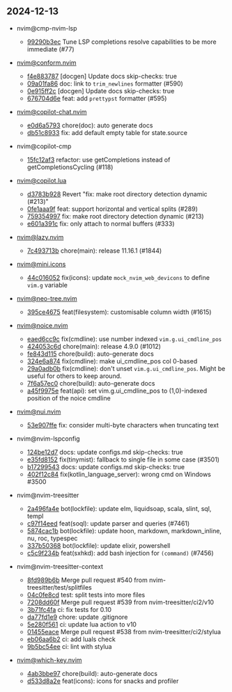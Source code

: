 ## 2024-12-13

* nvim@cmp-nvim-lsp
  - [99290b3ec](https://github.com/hrsh7th/cmp-nvim-lsp/commit/99290b3ec1322070bcfb9e846450a46f6efa50f0) Tune LSP completions resolve capabilities to be more immediate (#77)

* nvim@conform.nvim
  - [f4e883787](https://github.com/stevearc/conform.nvim/commit/f4e8837878fc5712d053ba3091a73d27d96a09e2) [docgen] Update docs skip-checks: true
  - [09a01fa86](https://github.com/stevearc/conform.nvim/commit/09a01fa865e88369b9b2111157ae2fbdf1392dbd) doc: link to `trim_newlines` formatter (#590)
  - [0e915ff2c](https://github.com/stevearc/conform.nvim/commit/0e915ff2c9bee21df34980777cd47667473b3cc1) [docgen] Update docs skip-checks: true
  - [676704d6e](https://github.com/stevearc/conform.nvim/commit/676704d6e6b58cc8cd7321491e99b07a3fd47a1d) feat: add `prettypst` formatter (#595)

* nvim@copilot-chat.nvim
  - [e0d6a5793](https://github.com/CopilotC-Nvim/CopilotChat.nvim/commit/e0d6a5793a1faa0b88a97232bdbb09ea34744c7e) chore(doc): auto generate docs
  - [db51c8933](https://github.com/CopilotC-Nvim/CopilotChat.nvim/commit/db51c8933b0352837836f0b2314988e70d29b222) fix: add default empty table for state.source

* nvim@copilot-cmp
  - [15fc12af3](https://github.com/zbirenbaum/copilot-cmp/commit/15fc12af3d0109fa76b60b5cffa1373697e261d1) refactor: use getCompletions instead of getCompletionsCycling (#118)

* nvim@copilot.lua
  - [d3783b928](https://github.com/zbirenbaum/copilot.lua/commit/d3783b9283a7c35940ed8d71549030d5f5f9f980) Revert "fix: make root directory detection dynamic (#213)"
  - [0fe1aaa9f](https://github.com/zbirenbaum/copilot.lua/commit/0fe1aaa9ff6de521e2abd535d569262475d243da) feat: support horizontal and vertical splits (#289)
  - [759354997](https://github.com/zbirenbaum/copilot.lua/commit/7593549975e73ad9a688439c2185f649a9eda002) fix: make root directory detection dynamic (#213)
  - [e601a391c](https://github.com/zbirenbaum/copilot.lua/commit/e601a391c62374051682c2daf7860207a5a809fa) fix: only attach to normal buffers (#333)

* nvim@lazy.nvim
  - [7c493713b](https://github.com/folke/lazy.nvim/commit/7c493713bc2cb392706866eeba53aaef6c8e9fc6) chore(main): release 11.16.1 (#1844)

* nvim@mini.icons
  - [44c016052](https://github.com/echasnovski/mini.icons/commit/44c0160526f7ae17ca8e8eab9ab235d047fcf7a6) fix(icons): update `mock_nvim_web_devicons` to define `vim.g` variable

* nvim@neo-tree.nvim
  - [395ce4675](https://github.com/nvim-neo-tree/neo-tree.nvim/commit/395ce4675a54828f9fd730d78f7910c114ab0a49) feat(filesystem): customisable column width (#1615)

* nvim@noice.nvim
  - [eaed6cc9c](https://github.com/folke/noice.nvim/commit/eaed6cc9c06aa2013b5255349e4f26a6b17ab70f) fix(cmdline): use number indexed `vim.g.ui_cmdline_pos`
  - [424053c6d](https://github.com/folke/noice.nvim/commit/424053c6de606701e5b5129d1a851a87ef249f65) chore(main): release 4.9.0 (#1012)
  - [fe843d115](https://github.com/folke/noice.nvim/commit/fe843d11540e4cb5c8c8b94c555996dabdf5df3b) chore(build): auto-generate docs
  - [324e6a874](https://github.com/folke/noice.nvim/commit/324e6a874fdf78d389ab69be46de0523f3af274e) fix(cmdline): make ui_cmdline_pos col 0-based
  - [29a0adb0b](https://github.com/folke/noice.nvim/commit/29a0adb0b21b087a7209ee3b131cb16af9f60fd4) fix(cmdline): don't unset `vim.g.ui_cmdline_pos`. Might be useful for others to keep around.
  - [7f6a57ec0](https://github.com/folke/noice.nvim/commit/7f6a57ec0e15bb8aa73fe9ec2627306dac9c7358) chore(build): auto-generate docs
  - [a45f9975e](https://github.com/folke/noice.nvim/commit/a45f9975e1fc92f1cfd4a19cc58356deb5d0736c) feat(api): set vim.g.ui_cmdline_pos to (1,0)-indexed position of the noice cmdline

* nvim@nui.nvim
  - [53e907ffe](https://github.com/MunifTanjim/nui.nvim/commit/53e907ffe5eedebdca1cd503b00aa8692068ca46) fix: consider multi-byte characters when truncating text

* nvim@nvim-lspconfig
  - [124be12d7](https://github.com/neovim/nvim-lspconfig/commit/124be12d782d656b3c75b513a44d9e4728406078) docs: update configs.md skip-checks: true
  - [e35fd8152](https://github.com/neovim/nvim-lspconfig/commit/e35fd81524b50bff187951253d4f6c9c97a7d013) fix(tinymist): fallback to single file in some case (#3501)
  - [b17299543](https://github.com/neovim/nvim-lspconfig/commit/b1729954329236f59d075bec79fdee7a6f3ce88b) docs: update configs.md skip-checks: true
  - [402f12c84](https://github.com/neovim/nvim-lspconfig/commit/402f12c841f3dc92043ac3af3ad4524faf76d613) fix(kotlin_language_server): wrong cmd on Windows #3500

* nvim@nvim-treesitter
  - [2a496fa4e](https://github.com/nvim-treesitter/nvim-treesitter/commit/2a496fa4e89034014dd054f04c061ba7d6023a0c) bot(lockfile): update elm, liquidsoap, scala, slint, sql, templ
  - [c97f14eed](https://github.com/nvim-treesitter/nvim-treesitter/commit/c97f14eed1301cf8dbe8ec8e4c283b213253deec) feat(soql): update parser and queries (#7461)
  - [5874cac1b](https://github.com/nvim-treesitter/nvim-treesitter/commit/5874cac1b76c97ebb3fc03225bd7215d4e671cd2) bot(lockfile): update hoon, markdown, markdown_inline, nu, roc, typespec
  - [337b50368](https://github.com/nvim-treesitter/nvim-treesitter/commit/337b503688eccb3046547661e4c738e674548fcf) bot(lockfile): update elixir, powershell
  - [c5c9f234b](https://github.com/nvim-treesitter/nvim-treesitter/commit/c5c9f234b39b4a9ca4e82afba70d539616f7b430) feat(sxhkd): add bash injection for `(command)` (#7456)

* nvim@nvim-treesitter-context
  - [8fd989b6b](https://github.com/nvim-treesitter/nvim-treesitter-context/commit/8fd989b6b457a448606b4a2e51f9161700f609a7) Merge pull request #540 from nvim-treesitter/test/splitfiles
  - [04c0fe8cd](https://github.com/nvim-treesitter/nvim-treesitter-context/commit/04c0fe8cdcc95b7c3e0491145bc64477de9006bd) test: split tests into more files
  - [7208dd60f](https://github.com/nvim-treesitter/nvim-treesitter-context/commit/7208dd60fc13e2e152cfc9b85437e53183ba2d19) Merge pull request #539 from nvim-treesitter/ci2/v10
  - [3b71fc4fa](https://github.com/nvim-treesitter/nvim-treesitter-context/commit/3b71fc4fa2ced1488798e278ee2d46e3ea24681c) ci: fix tests for 0.10
  - [da77fd1e9](https://github.com/nvim-treesitter/nvim-treesitter-context/commit/da77fd1e93c89c02e231736d3dff7b6ea43acc7a) chore: update .gitignore
  - [5e280f561](https://github.com/nvim-treesitter/nvim-treesitter-context/commit/5e280f56171b33f499b0708d6555d61d6bfc035d) ci: update lua action to v10
  - [01455eace](https://github.com/nvim-treesitter/nvim-treesitter-context/commit/01455eaceac37085886386355cbace7feeaf2965) Merge pull request #538 from nvim-treesitter/ci2/stylua
  - [eb06aa6b2](https://github.com/nvim-treesitter/nvim-treesitter-context/commit/eb06aa6b223bc44a70b9a4621b7a8825316dfedd) ci: add luals check
  - [9b5bc54ee](https://github.com/nvim-treesitter/nvim-treesitter-context/commit/9b5bc54ee9dcbbe06adf61d94393b48cdfb41ce0) ci: lint with stylua

* nvim@which-key.nvim
  - [4ab3bbe97](https://github.com/folke/which-key.nvim/commit/4ab3bbe976e63b5390d3fca74a52a092a041cd30) chore(build): auto-generate docs
  - [d533d8a2e](https://github.com/folke/which-key.nvim/commit/d533d8a2e0da3444986500ecc2fb0528062d6003) feat(icons): icons for snacks and profiler